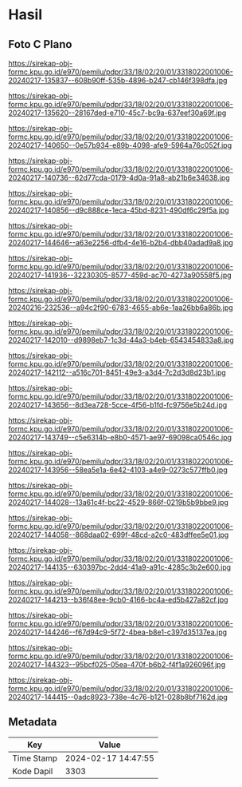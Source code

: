 # Hasil

## Foto C Plano

https://sirekap-obj-formc.kpu.go.id/e970/pemilu/pdpr/33/18/02/20/01/3318022001006-20240217-135837--608b90ff-535b-4896-b247-cb146f398dfa.jpg

https://sirekap-obj-formc.kpu.go.id/e970/pemilu/pdpr/33/18/02/20/01/3318022001006-20240217-135620--28167ded-e710-45c7-bc9a-637eef30a69f.jpg

https://sirekap-obj-formc.kpu.go.id/e970/pemilu/pdpr/33/18/02/20/01/3318022001006-20240217-140650--0e57b934-e89b-4098-afe9-5964a76c052f.jpg

https://sirekap-obj-formc.kpu.go.id/e970/pemilu/pdpr/33/18/02/20/01/3318022001006-20240217-140736--62d77cda-0179-4d0a-91a8-ab21b6e34638.jpg

https://sirekap-obj-formc.kpu.go.id/e970/pemilu/pdpr/33/18/02/20/01/3318022001006-20240217-140856--d9c888ce-1eca-45bd-8231-490df6c29f5a.jpg

https://sirekap-obj-formc.kpu.go.id/e970/pemilu/pdpr/33/18/02/20/01/3318022001006-20240217-144646--a63e2256-dfb4-4e16-b2b4-dbb40adad9a8.jpg

https://sirekap-obj-formc.kpu.go.id/e970/pemilu/pdpr/33/18/02/20/01/3318022001006-20240217-141936--32230305-8577-459d-ac70-4273a90558f5.jpg

https://sirekap-obj-formc.kpu.go.id/e970/pemilu/pdpr/33/18/02/20/01/3318022001006-20240216-232536--a94c2f90-6783-4655-ab6e-1aa26bb6a86b.jpg

https://sirekap-obj-formc.kpu.go.id/e970/pemilu/pdpr/33/18/02/20/01/3318022001006-20240217-142010--d9898eb7-1c3d-44a3-b4eb-6543454833a8.jpg

https://sirekap-obj-formc.kpu.go.id/e970/pemilu/pdpr/33/18/02/20/01/3318022001006-20240217-142112--a516c701-8451-49e3-a3d4-7c2d3d8d23b1.jpg

https://sirekap-obj-formc.kpu.go.id/e970/pemilu/pdpr/33/18/02/20/01/3318022001006-20240217-143656--8d3ea728-5cce-4f56-b1fd-fc9756e5b24d.jpg

https://sirekap-obj-formc.kpu.go.id/e970/pemilu/pdpr/33/18/02/20/01/3318022001006-20240217-143749--c5e6314b-e8b0-4571-ae97-69098ca0546c.jpg

https://sirekap-obj-formc.kpu.go.id/e970/pemilu/pdpr/33/18/02/20/01/3318022001006-20240217-143956--58ea5e1a-6e42-4103-a4e9-0273c577ffb0.jpg

https://sirekap-obj-formc.kpu.go.id/e970/pemilu/pdpr/33/18/02/20/01/3318022001006-20240217-144028--13a61c4f-bc22-4529-866f-0219b5b9bbe9.jpg

https://sirekap-obj-formc.kpu.go.id/e970/pemilu/pdpr/33/18/02/20/01/3318022001006-20240217-144058--868daa02-699f-48cd-a2c0-483dffee5e01.jpg

https://sirekap-obj-formc.kpu.go.id/e970/pemilu/pdpr/33/18/02/20/01/3318022001006-20240217-144135--630397bc-2dd4-41a9-a91c-4285c3b2e600.jpg

https://sirekap-obj-formc.kpu.go.id/e970/pemilu/pdpr/33/18/02/20/01/3318022001006-20240217-144213--b36f48ee-9cb0-4166-bc4a-ed5b427a82cf.jpg

https://sirekap-obj-formc.kpu.go.id/e970/pemilu/pdpr/33/18/02/20/01/3318022001006-20240217-144246--f67d94c9-5f72-4bea-b8e1-c397d35137ea.jpg

https://sirekap-obj-formc.kpu.go.id/e970/pemilu/pdpr/33/18/02/20/01/3318022001006-20240217-144323--95bcf025-05ea-470f-b6b2-f4f1a926096f.jpg

https://sirekap-obj-formc.kpu.go.id/e970/pemilu/pdpr/33/18/02/20/01/3318022001006-20240217-144415--0adc8923-738e-4c76-b121-028b8bf7162d.jpg


## Metadata

| Key        | Value               |
| ---------- | ------------------- |
| Time Stamp | 2024-02-17 14:47:55 |
| Kode Dapil | 3303                |



